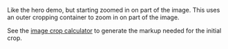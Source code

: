 Like the hero demo, but starting zoomed in on part of the image. This uses an outer cropping container to zoom in on part of the image.

See the [image crop calculator](../../tools/img-cropper) to generate the markup needed for the initial crop.